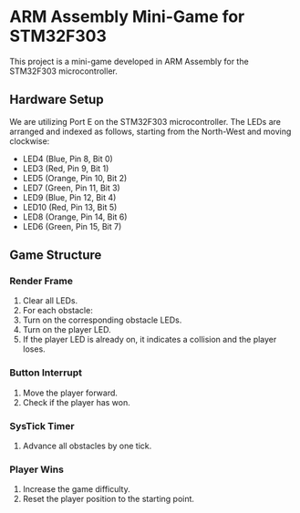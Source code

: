 # ARM Assembly Mini-Game for STM32F303
This project is a mini-game developed in ARM Assembly for the STM32F303 microcontroller.

## Hardware Setup
We are utilizing Port E on the STM32F303 microcontroller. The LEDs are arranged and indexed as follows, starting from the North-West and moving clockwise:

* LED4 (Blue, Pin 8, Bit 0)
* LED3 (Red, Pin 9, Bit 1)
* LED5 (Orange, Pin 10, Bit 2)
* LED7 (Green, Pin 11, Bit 3)
* LED9 (Blue, Pin 12, Bit 4)
* LED10 (Red, Pin 13, Bit 5)
* LED8 (Orange, Pin 14, Bit 6)
* LED6 (Green, Pin 15, Bit 7)

## Game Structure
### Render Frame
1. Clear all LEDs.
2. For each obstacle:
3. Turn on the corresponding obstacle LEDs.
4. Turn on the player LED.
5. If the player LED is already on, it indicates a collision and the player loses.
   
### Button Interrupt
1. Move the player forward.
2. Check if the player has won.

### SysTick Timer
1. Advance all obstacles by one tick.

### Player Wins
1. Increase the game difficulty.
2. Reset the player position to the starting point.
